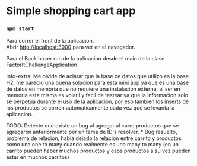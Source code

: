 # Simple shopping cart app

### `npm start`

Para correr el front de la aplicacion.\
Abrir [http://localhost:3000](http://localhost:3000) para ver en el navegador.

Para el Back hacer run de la aplicacion desde el main de la clase FactorItChallengeApplication

Info-extra: Me olvide de aclarar que la base de datos que utilizo es la base H2, me parecio una buena solucion para esta mini app ya que es una base de datos en memoria que no requiere una instalacion externa, al ser en memoria esta misma es volatil y facil de testear ya que la informacion solo se perpetua durante el uso de la aplicacion, por eso tambien los inserts de los productos se corren automaticamente cada vez que se levanta la aplicacion.

TODO: Detecte que existe un bug al agregar al carro productos que se agregaron anteriormente por un tema de ID's resolver. * Bug resuelto, problema de relacion, habia dejado la relacion entre carrito y productos como una one to many cuando realmente es una many to many (en un carrito pueden haber muchos productos y esos productos a su vez pueden estar en muchos carritos)
